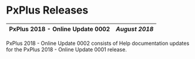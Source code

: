 # PxPlus Releases

**PxPlus 2018 - Online Update 0002** |  **_August 2018_**  
---|---  
  
PxPlus 2018 - Online Update 0002 consists of Help documentation updates for the PxPlus 2018 - Online Update 0001 release.
